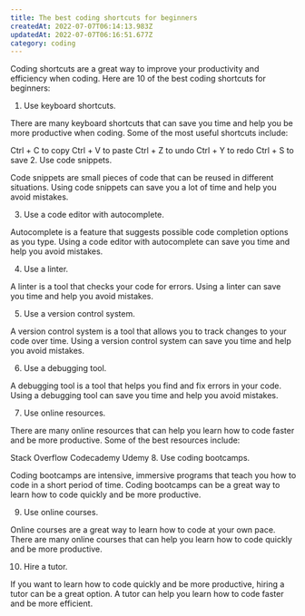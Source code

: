 ```yaml
---
title: The best coding shortcuts for beginners
createdAt: 2022-07-07T06:14:13.983Z
updatedAt: 2022-07-07T06:16:51.677Z
category: coding
---
```


Coding shortcuts are a great way to improve your productivity and efficiency when coding. Here are 10 of the best coding shortcuts for beginners:

1. Use keyboard shortcuts.

There are many keyboard shortcuts that can save you time and help you be more productive when coding. Some of the most useful shortcuts include:

Ctrl + C to copy
Ctrl + V to paste
Ctrl + Z to undo
Ctrl + Y to redo
Ctrl + S to save
2. Use code snippets.

Code snippets are small pieces of code that can be reused in different situations. Using code snippets can save you a lot of time and help you avoid mistakes.

3. Use a code editor with autocomplete.

Autocomplete is a feature that suggests possible code completion options as you type. Using a code editor with autocomplete can save you time and help you avoid mistakes.

4. Use a linter.

A linter is a tool that checks your code for errors. Using a linter can save you time and help you avoid mistakes.

5. Use a version control system.

A version control system is a tool that allows you to track changes to your code over time. Using a version control system can save you time and help you avoid mistakes.

6. Use a debugging tool.

A debugging tool is a tool that helps you find and fix errors in your code. Using a debugging tool can save you time and help you avoid mistakes.

7. Use online resources.

There are many online resources that can help you learn how to code faster and be more productive. Some of the best resources include:

Stack Overflow
Codecademy
Udemy
8. Use coding bootcamps.

Coding bootcamps are intensive, immersive programs that teach you how to code in a short period of time. Coding bootcamps can be a great way to learn how to code quickly and be more productive.

9. Use online courses.

Online courses are a great way to learn how to code at your own pace. There are many online courses that can help you learn how to code quickly and be more productive.

10. Hire a tutor.

If you want to learn how to code quickly and be more productive, hiring a tutor can be a great option. A tutor can help you learn how to code faster and be more efficient.
